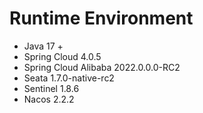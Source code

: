 #  Runtime Environment

- Java 17 +
- Spring Cloud 4.0.5
- Spring Cloud Alibaba 2022.0.0.0-RC2
- Seata 1.7.0-native-rc2
- Sentinel 1.8.6
- Nacos 2.2.2
